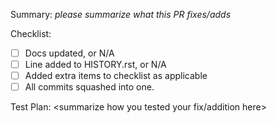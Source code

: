 Summary: *please summarize what this PR fixes/adds*

Checklist:

- [ ] Docs updated, or N/A
- [ ] Line added to HISTORY.rst, or N/A
- [ ] Added extra items to checklist as applicable
- [ ] All commits squashed into one.

Test Plan: <summarize how you tested your fix/addition here>
